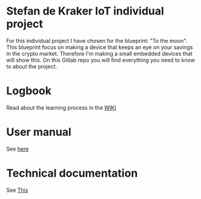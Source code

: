 # Stefan de Kraker IoT individual project
For this individual project I have chosen for the blueprint: "To the moon".
This blueprint focus on making a device that keeps an eye on your savings in the crypto market.
Therefore I'm making a small embedded devices that will show this.
On this Gitlab repo you will find everything you need to know to about the project.

# Logbook
Read about the learning process in the [WIKI](https://gitlab.fdmci.hva.nl/IoT/2021-2022-sep-jan/individual-project/iot-krakers/-/wikis/Logbook)

# User manual
See [here]()

# Technical documentation
See [This](https://gitlab.fdmci.hva.nl/IoT/2021-2022-sep-jan/individual-project/iot-krakers/-/wikis/Technical-documentation)

